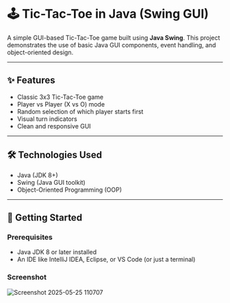 # 🕹️ Tic-Tac-Toe in Java (Swing GUI)

A simple GUI-based Tic-Tac-Toe game built using **Java Swing**. This project demonstrates the use of basic Java GUI components, event handling, and object-oriented design.

---

## ✨ Features

- Classic 3x3 Tic-Tac-Toe game
- Player vs Player (X vs O) mode
- Random selection of which player starts first
- Visual turn indicators
- Clean and responsive GUI

---

## 🛠️ Technologies Used

- Java (JDK 8+)
- Swing (Java GUI toolkit)
- Object-Oriented Programming (OOP)

---

## 🚀 Getting Started

### Prerequisites

- Java JDK 8 or later installed
- An IDE like IntelliJ IDEA, Eclipse, or VS Code (or just a terminal)

### Screenshot

![Screenshot 2025-05-25 110707](https://github.com/user-attachments/assets/0c9f9ec4-4cec-42ec-8166-c946e735e421)


